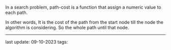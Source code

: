 In a search problem, path-cost is a function that assign a numeric value to each path.

In other words, It is the cost of the path from the start node till the node the algorithm is considering. So the whole path until that node.

---
last update: 09-10-2023
tags:
